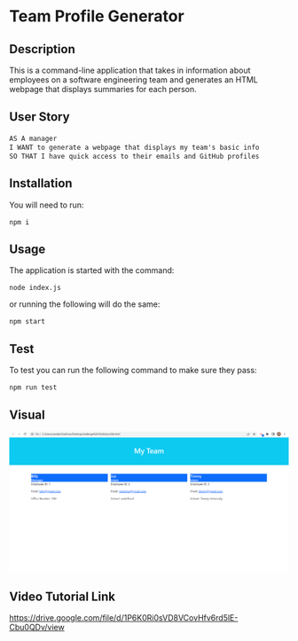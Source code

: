 # Team Profile Generator
## Description
This is a command-line application that takes in information about employees on a software engineering team and generates an HTML webpage that displays summaries for each person.

## User Story
```
AS A manager
I WANT to generate a webpage that displays my team's basic info
SO THAT I have quick access to their emails and GitHub profiles
```
## Installation
You will need to run:
```
npm i
```
## Usage
The application is started with the command:
```
node index.js
```
or running the following will do the same:
```
npm start
```
## Test
To test you can run the following command to make sure they pass:
```
npm run test
```
## Visual
![profile](/images/profile.png)
## Video Tutorial Link
https://drive.google.com/file/d/1P6K0Ri0sVD8VCovHfv6rd5lE-Cbu0QDv/view